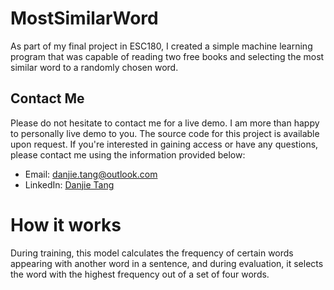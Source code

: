 # MostSimilarWord
As part of my final project in ESC180, I created a simple machine learning program that was capable of reading two free books and selecting the most similar word to a randomly chosen word. 

## Contact Me

Please do not hesitate to contact me for a live demo. I am more than happy to personally live demo to you. The source code for this project is available upon request. If you're interested in gaining access or have any questions, please contact me using the information provided below:

- Email: danjie.tang@outlook.com
- LinkedIn: [Danjie Tang](https://www.linkedin.com/in/danjie-tang/)

# How it works
During training, this model calculates the frequency of certain words appearing with another word in a sentence, and during evaluation, it selects the word with the highest frequency out of a set of four words.
